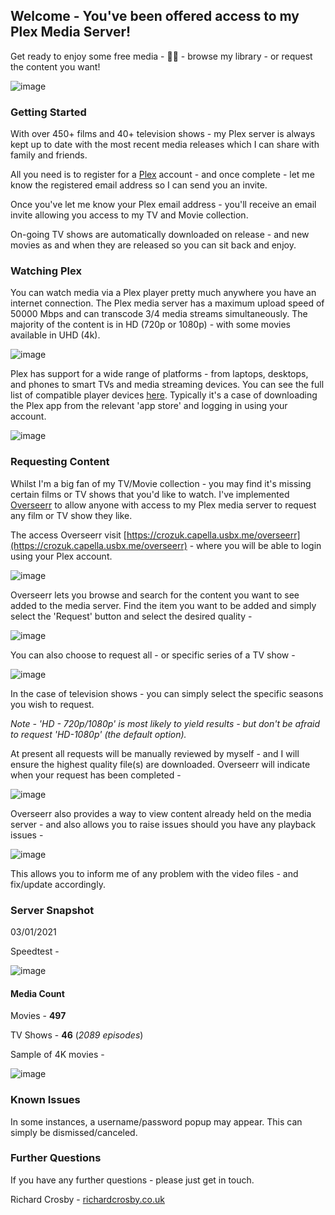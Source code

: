 ## Welcome - You've been offered access to my Plex Media Server!

Get ready to enjoy some free media - 🏴‍☠️ - browse my library - or request the content you want!

![image](https://user-images.githubusercontent.com/5352226/147898726-ff0fe2f8-69fb-4b14-9c9c-f84fa8a5f63b.png)

### Getting Started

With over 450+ films and 40+ television shows - my Plex server is always kept up to date with the most recent media releases which I can share with family and friends.

All you need is to register for a [Plex](https://www.plex.tv/en-gb/sign-up/) account - and once complete - let me know the registered email address so I can send you an invite.

Once you've let me know your Plex email address - you'll receive an email invite allowing you access to my TV and Movie collection.

On-going TV shows are automatically downloaded on release - and new movies as and when they are released so you can sit back and enjoy.

### Watching Plex

You can watch media via a Plex player pretty much anywhere you have an internet connection. The Plex media server has a maximum upload speed of 50000 Mbps and can transcode 3/4 media streams simultaneously. The majority of the content is in HD (720p or 1080p) - with some movies available in UHD (4k).

![image](https://user-images.githubusercontent.com/5352226/147898871-8539cb51-abd2-4b78-9c7e-b4cf4299337f.png)

Plex has support for a wide range of platforms - from laptops, desktops, and phones to smart TVs and media streaming devices. You can see the full list of compatible player devices [here](https://www.plex.tv/en-gb/apps-devices/). Typically it's a case of downloading the Plex app from the relevant 'app store' and logging in using your account.

![image](https://user-images.githubusercontent.com/5352226/147898931-18ce19c3-8ff0-488b-bade-d2b2c9a769d6.png)

### Requesting Content

Whilst I'm a big fan of my TV/Movie collection - you may find it's missing certain films or TV shows that you'd like to watch. I've implemented [Overseerr](https://overseerr.dev/) to allow anyone with access to my Plex media server to request any film or TV show they like.

The access Overseerr visit [https://crozuk.capella.usbx.me/overseerr](https://crozuk.capella.usbx.me/overseerr) - where you will be able to login using your Plex account.

![image](https://user-images.githubusercontent.com/5352226/147899473-ff8c231a-6400-4c66-89c3-835a822febd5.png)

Overseerr lets you browse and search for the content you want to see added to the media server. Find the item you want to be added and simply select the 'Request' button and select the desired quality -

![image](https://user-images.githubusercontent.com/5352226/147899547-2cab703f-adf6-42f0-a4ae-3c88e515bb93.png)

You can also choose to request all - or specific series of a TV show -

![image](https://user-images.githubusercontent.com/5352226/147899582-a56e6029-57e3-4458-b0db-d9b83a47028f.png)

In the case of television shows - you can simply select the specific seasons you wish to request.

*Note - 'HD - 720p/1080p' is most likely to yield results - but don't be afraid to request 'HD-1080p' (the default option).*

At present all requests will be manually reviewed by myself - and I will ensure the highest quality file(s) are downloaded. Overseerr will indicate when your request has been completed -

![image](https://user-images.githubusercontent.com/5352226/147899764-5abbf16e-1e97-4ca6-9ec8-5c5dd55cb910.png)

Overseerr also provides a way to view content already held on the media server - and also allows you to raise issues should you have any playback issues -

![image](https://user-images.githubusercontent.com/5352226/147899833-232b5533-bab0-4567-b90f-166a42fef8d3.png)

This allows you to inform me of any problem with the video files - and fix/update accordingly.

### Server Snapshot

03/01/2021

Speedtest -

![image](https://user-images.githubusercontent.com/5352226/147900566-024ac5d6-dfef-4c65-a327-5f376002aa0b.png)

#### Media Count
Movies - **497**

TV Shows - **46** (*2089 episodes*)

Sample of 4K movies -

![image](https://user-images.githubusercontent.com/5352226/147900670-79259680-ac6e-4906-b450-8f0501967d3a.png)

### Known Issues

In some instances, a username/password popup may appear. This can simply be dismissed/canceled.

### Further Questions

If you have any further questions - please just get in touch.

Richard Crosby - [richardcrosby.co.uk](https://richardcrosby.co.uk/)
